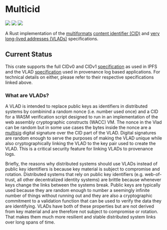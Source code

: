 # Multicid

[![](https://img.shields.io/badge/made%20by-Cryptid%20Technologies-gold.svg?style=flat-square)][0]
[![](https://img.shields.io/badge/project-provenance-purple.svg?style=flat-square)][1]
[![](https://img.shields.io/badge/project-multiformats-blue.svg?style=flat-square)][2]

A Rust implementation of the [multiformats][2] [content identifier (CID)][3]
and [very long-lived addresses (VLADs)][4] specifications.

## Current Status

This crate supports the full CIDv0 and CIDv1 [specification][3] as used in
IPFS and the VLAD [specification][4] used in provenance log based applications.
For technical details on either, please refer to their respective
specifications linked above.

### What are VLADs?

A VLAD is intended to replace public keys as identifiers in distributed systems
by combinind a random nonce (i.e. number used once) and a CID for a WASM
verification script designed to run in an implementation of the web assembly
cryptographic constructs (WACC) VM. The nonce in the Vlad can be random but in
some use cases the bytes inside the nonce are a [multisig][5] digital signature
over the CID part of the VLAD. Digital signatures are random enough to serve
the purposes of making the VLAD unique while also cryptographically linking the
VLAD to the key pair used to create the VLAD. This is a critical security
feature for linking VLADs to provenance logs.

Briefly, the reasons why distributed systems should use VLADs instead of public
key identifiers is because key material is subject to compromise and rotation.
Distributed systems that rely on public key identifiers (e.g. web-of-trust, all
other decentralized identity systems) are brittle because whenever keys change
the links between the systems break. Public keys are typically used because 
they are random enough to number a seemingly infinite number of things without 
running out and they are also a cryptographic commitment to a validation
function that can be used to verify the data they are identifying. VLADs have
both of these properties but are not derived from key material and are
therefore not subject to compromise or rotation. That makes them much more 
resilient and stable distributed system links over long spans of time.

[0]: https://cryptid.tech/
[1]: https://github.com/cryptidtech/provenance-specifications/
[2]: https://github.com/multiformats/multiformats
[3]: https://docs.ipfs.tech/concepts/content-addressing/
[4]: https://github.com/cryptidtech/blob/main/specifications/vlad.md
[5]: https://github.com/cryptidtech/multisig
